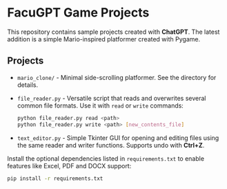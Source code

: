 # FacuGPT Game Projects

This repository contains sample projects created with **ChatGPT**. The latest addition is a simple Mario-inspired platformer created with Pygame.

## Projects

- `mario_clone/` - Minimal side-scrolling platformer. See the directory for details.
- `file_reader.py` - Versatile script that reads and overwrites several common file formats.
  Use it with `read` or `write` commands:

  ```bash
  python file_reader.py read <path>
  python file_reader.py write <path> [new_contents_file]
  ```
- `text_editor.py` - Simple Tkinter GUI for opening and editing files using the same reader and writer functions. Supports undo with **Ctrl+Z**.

Install the optional dependencies listed in `requirements.txt` to enable features like Excel, PDF and DOCX support:

```bash
pip install -r requirements.txt
```

